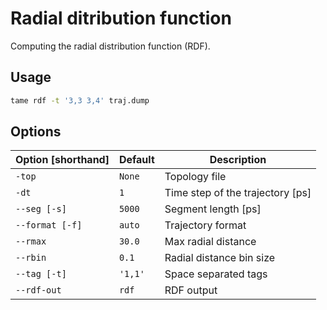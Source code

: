 # Radial ditribution function

Computing the radial distribution function (RDF).

## Usage

```bash
tame rdf -t '3,3 3,4' traj.dump
```

## Options

| Option [shorthand] | Default | Description                      |
|--------------------|---------|----------------------------------|
| `-top`             | `None`  | Topology file                    |
| `-dt`              | `1`     | Time step of the trajectory [ps] |
| `--seg [-s]`       | `5000`  | Segment length [ps]              |
| `--format [-f]`    | `auto`  | Trajectory format                |
| `--rmax`           | `30.0`  | Max radial distance              |
| `--rbin`           | `0.1`   | Radial distance bin size         |
| `--tag [-t]`       | `'1,1'` | Space separated tags             |
| `--rdf-out`        | `rdf`   | RDF output                       |
